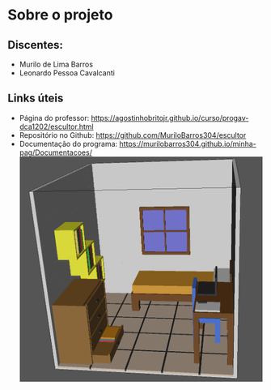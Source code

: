 # Sobre o projeto
## Discentes:
- Murilo de Lima Barros
- Leonardo Pessoa Cavalcanti
## Links úteis
- Página do professor: https://agostinhobritojr.github.io/curso/progav-dca1202/escultor.html
- Repositório no Github: https://github.com/MuriloBarros304/escultor
- Documentação do programa: https://murilobarros304.github.io/minha-pag/Documentacoes/
![Modelagem de demonstração](https://github.com/MuriloBarros304/escultor/blob/main/img-geomview.png?raw-true)
